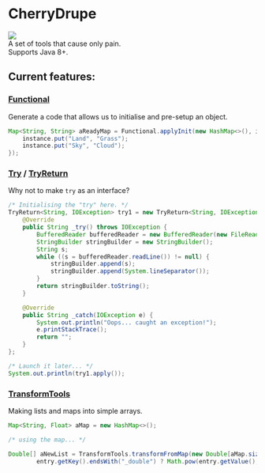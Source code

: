 # CherryDrupe
[![](https://jitpack.io/v/ChessChicken-KZ/CherryDrupe.svg)](https://jitpack.io/#ChessChicken-KZ/CherryDrupe)
<br>
A set of tools that cause only pain.
<br>
Supports Java 8+.
## Current features:

### [Functional](https://github.com/ChessChicken-KZ/CherryDrupe/blob/main/src/main/java/kz/chesschicken/cherrydrupe/Functional.java)
Generate a code that allows us to initialise and pre-setup an object.
```java
Map<String, String> aReadyMap = Functional.applyInit(new HashMap<>(), instance -> {
    instance.put("Land", "Grass");
    instance.put("Sky", "Cloud");
});
```

### [Try](https://github.com/ChessChicken-KZ/CherryDrupe/blob/main/src/main/java/kz/chesschicken/cherrydrupe/tryint/Try.java) / [TryReturn](https://github.com/ChessChicken-KZ/CherryDrupe/blob/main/src/main/java/kz/chesschicken/cherrydrupe/tryint/TryReturn.java)
Why not to make `try` as an interface?
```java
/* Initialising the "try" here. */
TryReturn<String, IOException> try1 = new TryReturn<String, IOException>() {
    @Override
    public String _try() throws IOException {
        BufferedReader bufferedReader = new BufferedReader(new FileReader("readme.txt"));
        StringBuilder stringBuilder = new StringBuilder();
        String s;
        while ((s = bufferedReader.readLine()) != null) {
            stringBuilder.append(s);
            stringBuilder.append(System.lineSeparator());
        }
        return stringBuilder.toString();
    }

    @Override
    public String _catch(IOException e) {
        System.out.println("Oops... caught an exception!");
        e.printStackTrace();
        return "";
    }
};

/* Launch it later... */
System.out.println(try1.apply());
```

### [TransformTools](https://github.com/ChessChicken-KZ/CherryDrupe/blob/main/core/src/main/java/kz/chesschicken/cherrydrupe/TransformTools.java)
Making lists and maps into simple arrays.
```java
Map<String, Float> aMap = new HashMap<>();

/* using the map... */

Double[] aNewList = TransformTools.transformFromMap(new Double[aMap.size()], aMap, entry ->
        entry.getKey().endsWith("_double") ? Math.pow(entry.getValue(), 2) : entry.getValue());
```

